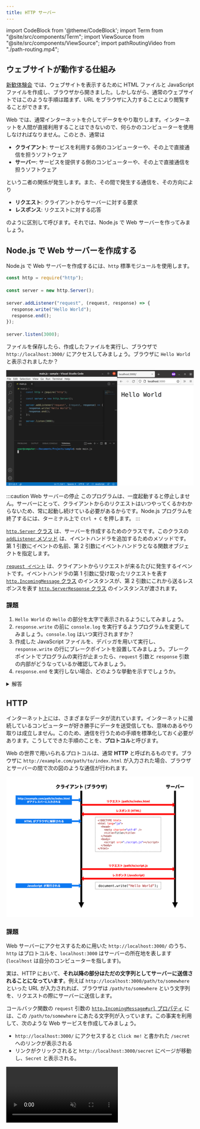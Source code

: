 ```yaml
---
title: HTTP サーバー
---
```

import CodeBlock from '@theme/CodeBlock';
import Term from "@site/src/components/Term";
import ViewSource from "@site/src/components/ViewSource";
import pathRoutingVideo from "./path-routing.mp4";

## ウェブサイトが動作する仕組み

[新歓体験会](../../1-trial-session/index.md) では、ウェブサイトを表示するために HTML ファイルと JavaScript ファイルを作成し、ブラウザから開きました。しかしながら、通常のウェブサイトではこのような手順は踏まず、URL をブラウザに入力することにより閲覧することができます。

Web では、通常インターネットを介してデータをやり取りします。インターネットを人間が直接利用することはできないので、何らかのコンピューターを使用しなければなりません。このとき、通常は

- **クライアント**: サービスを利用する側のコンピューターや、その上で直接通信を担うソフトウェア
- **サーバー**: サービスを提供する側のコンピューターや、その上で直接通信を担うソフトウェア

という二者の関係が発生します。また、その間で発生する通信を、その方向により

- **リクエスト**: クライアントからサーバーに対する要求
- **レスポンス**: リクエストに対する応答

のように区別して呼びます。それでは、Node.js で Web サーバーを作ってみましょう。

## Node.js で Web サーバーを作成する

Node.js で Web サーバーを作成するには、`http` 標準<Term type="javascriptModule">モジュール</Term>を使用します。

```javascript title=main.js
const http = require("http");

const server = new http.Server();

server.addListener("request", (request, response) => {
  response.write("Hello World");
  response.end();
});

server.listen(3000);
```

ファイルを保存したら、作成したファイルを実行し、ブラウザで `http://localhost:3000/` にアクセスしてみましょう。ブラウザに `Hello World` と表示されましたか？

![HTTPサーバー](./http-server.png)

:::caution Web サーバーの停止
このプログラムは、一度起動すると停止しません。サーバーにとって、クライアントからのリクエストはいつやってくるかわからないため、常に起動し続けている必要があるからです。Node.js プログラムを終了するには、ターミナル上で `Ctrl + C` を押します。
:::

[`http.Server` クラス](https://nodejs.org/api/http.html#class-httpserver) は、サーバーを作成するためのクラスです。このクラスの [`addListener` メソッド](https://nodejs.org/api/events.html#emitteraddlistenereventname-listener) は、イベントハンドラを追加するためのメソッドです。第 1 引数にイベントの名前、第 2 引数にイベントハンドラとなる関数オブジェクトを指定します。

[`request イベント`](https://nodejs.org/api/http.html#event-request) は、クライアントからリクエストが来るたびに発生するイベントです。イベントハンドラの第 1 引数に受け取ったリクエストを表す [`http.IncomingMessage` クラス](https://nodejs.org/api/http.html#class-httpincomingmessage) のインスタンスが、第 2 引数にこれから送るレスポンスを表す [`http.ServerResponse` クラス](https://nodejs.org/api/http.html#class-httpserverresponse) のインスタンスが渡されます。

### 課題

1. `Hello World` の `Hello` の部分を太字で表示されるようにしてみましょう。
2. `response.write` の前に `console.log` を実行するようプログラムを変更してみましょう。`console.log` はいつ実行されますか？
3. 作成した JavaScript ファイルを、デバッガを用いて実行し、`response.write` の行にブレークポイントを設置してみましょう。ブレークポイントでプログラムの実行が止まったら、`request` 引数と `response` 引数の内部がどうなっているか確認してみましょう。
4. `response.end` を実行しない場合、どのような挙動を示すでしょうか。

<details>
  <summary>解答</summary>
  <div>
    1.
    <CodeBlock language="javascript">{`
server.addListener("request", (request, response) => {
  response.write("<b>Hello</b> World");
  response.end();
});
    `.trim()}</CodeBlock>
    <ViewSource path="/docs/3-web-servers/04-http-server/_samples/bold" noCodeSandbox />
  </div>
  <div>
    2. ブラウザ読み込み時に実行されます。
  </div>
  <div>
    4. ブラウザでの読み込みが終わらなくなります。
  </div>
</details>

## HTTP

インターネット上には、さまざまなデータが流れています。インターネットに接続しているコンピューターが好き勝手にデータを送受信しても、意味のあるやり取りは成立しません。このため、通信を行うための手順を標準化しておく必要があります。こうしてできた手順のことを、**プロトコル**と呼びます。

Web の世界で用いられるプロトコルは、通常 **HTTP** と呼ばれるものです。ブラウザに `http://example.com/path/to/index.html` が入力された場合、ブラウザとサーバーの間で次の図のような通信が行われます。

![HTTP](./basic-http.png)

### 課題

Web サーバーにアクセスするために用いた `http://localhost:3000/` のうち、`http` はプロトコルを、`localhost:3000` はサーバーの所在地を表します (`localhost` は自分のコンピューターを指します)。

実は、HTTP において、**それ以降の部分はただの文字列としてサーバーに送信されることになっています**。例えば `http://localhost:3000/path/to/somewhere` といった URL が入力されれば、ブラウザは `/path/to/somewhere` という文字列を、リクエストの際にサーバーに送信します。

コールバック関数の `request` 引数の [`http.IncomingMessage#url` プロパティ](https://nodejs.org/api/http.html#messageurl) には、この `/path/to/somewhere` にあたる文字列が入っています。この事実を利用して、次のような Web サービスを作成してみましょう。

- `http://localhost:3000/` にアクセスすると `Click me!` と書かれた `/secret` へのリンクが表示される
- リンクがクリックされると `http://localhost:3000/secret` にページが移動し、`Secret` と表示される。

<video src={pathRoutingVideo} controls autoPlay muted loop />

<ViewSource path="/docs/3-web-servers/04-http-server/_samples/secret" noCodeSandbox />
